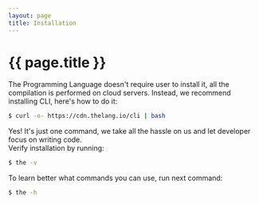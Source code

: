 ```yaml
---
layout: page
title: Installation
---
```


# {{ page.title }}

The Programming Language doesn't require user to install it, all the
compilation is performed on cloud servers. Instead, we recommend installing
CLI, here's how to do it:

```bash
$ curl -o- https://cdn.thelang.io/cli | bash
```

Yes! It's just one command, we take all the hassle on us and let developer
focus on writing code. \
Verify installation by running:

```bash
$ the -v
```

To learn better what commands you can use, run next command:

```bash
$ the -h
```
